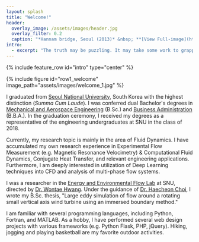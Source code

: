 ```yaml
---
layout: splash
title: "Welcome!"
header:
  overlay_image: /assets/images/header.jpg
  overlay_filter: 0.2
  caption: "*Hannam bridge, Seoul (2013)* &nbsp; **[View Full-image](https://sangjoonlee.tk/assets/photographs/hannam_bridge_seoul_2013.jpg)**"
intro: 
  - excerpt: "The truth may be puzzling. It may take some work to grapple with. It may be counterintuitive. It may contradict deeply held prejudices. It may not be consonant with what we desperately want to be true. **But our preferences do not determine what's true.** &nbsp; <small>- *Carl Sagan*</small>"
---
```


{% include feature_row id="intro" type="center" %}

{% include figure id="row1_welcome" image_path="assets/images/welcome_1.jpg" %}

I graduated from [Seoul National University](http://useoul.edu/), South Korea with the highest distinction (*Summa Cum Laude*). I was conferred dual Bachelor's degrees in [Mechanical and Aerospace Engineering](http://me.snu.ac.kr/eng/default.asp) (B.Sc.) and [Business Administration](http://cba.snu.ac.kr/en) (B.B.A.). In the graduation ceremony, I received my degrees as a representative of the engineering undergraduates at SNU in the class of 2018.

Currently, my research topic is mainly in the area of Fluid Dynamics. I have accumulated my own research experience in Experimental Flow Measurement (e.g. Magnetic Resonance Velocimetry) & Computational Fluid Dynamics, Conjugate Heat Transfer, and relevant engineering applications. Furthermore, I am deeply interested in utilization of Deep Learning techniques into CFD and analysis of multi-phase flow systems.

I was a researcher in the [Energy and Environmental Flow Lab](http://eeflow.snu.ac.kr/) at SNU, directed by [Dr. Wontae Hwang](http://me.snu.ac.kr/eng/01_intro/faculty_view.asp?pid=137). Under the guidance of [Dr. Haecheon Choi](http://me.snu.ac.kr/eng/01_intro/faculty_view.asp?pid=39), I wrote my B.Sc. thesis, "Large eddy simulation of flow around a rotating small vertical axis wind turbine using an immersed boundary method."

I am familiar with several programming languages, including Python, Fortran, and MATLAB. As a hobby, I have performed several web design projects with various frameworks (e.g. Python Flask, PHP, jQuery). Hiking, jogging and playing basketball are my favorite outdoor activities.